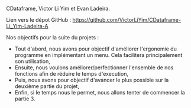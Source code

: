 CDataframe,
Victor Li Yim et Evan Ladeira.

Lien vers le dépot GitHub : https://github.com/VictorLiYim/CDataframe-Li_Yim-Ladeira-A

Nos objectifs pour la suite du projets : 

  - Tout d'abord, nous avons pour objectif d'améliorer l'ergonomie du programme en implémentant un menu. Cela facilitera principalement son utilisation,
  - Ensuite, nous voulons améliorer/perfectionner l'ensemble de nos fonctions afin de réduire le temps d'execution,
  - Puis, nous avons pour objectif d'avancer le plus possible sur la deuxième partie du projet,
  - Enfin, si le temps nous le permet, nous allons tenter de commencer la partie 3.
